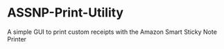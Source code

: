 # ASSNP-Print-Utility
A simple GUI to print custom receipts with the Amazon Smart Sticky Note Printer
